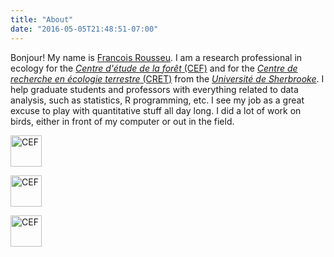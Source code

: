 ```yaml
---
title: "About"
date: "2016-05-05T21:48:51-07:00"
---
```


Bonjour! My name is [Francois Rousseu](http://www.cef-cfr.ca/index.php?n=Membres.FrancoisRousseu). I am a research professional in ecology for the [*Centre d'étude de la forêt* (CEF)](http://www.cef-cfr.ca/) and for the [*Centre de recherche en écologie terrestre* (CRET)](http://cret-recherche.weebly.com/) from the [*Université de Sherbrooke*](https://www.usherbrooke.ca/biologie/). I help graduate students and professors with everything related to data analysis, such as statistics, R programming, etc. I see my job as a great excuse to play with quantitative stuff all day long. I did a lot of work on birds, either in front of my computer or out in the field.


<p>
<a href="http://www.cef-cfr.ca/index.php?n=Actualit%e9.Accueil?userlang=en">
<img border="0" alt="CEF" src="/img/cef.png" height="50">
</a>
</p>

<p>
<a href="http://cret-recherche.weebly.com/">
<img border="0" alt="CEF" src="/img/CRET.jpg" height="50">
</a>
</p>

<p>
<a href="https://www.usherbrooke.ca/biologie/">
<img border="0" alt="CEF" src="/img/udes.png" height="50">
</a>
</p>
